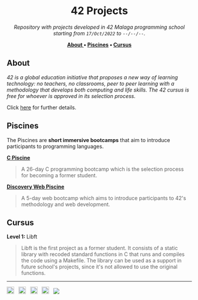 <h1 align="center"> 42 Projects </h1>

<p align="center">
<i> Repository with projects developed in 42 Malaga programming school starting from <code>17/Oct/2022</code> to <code>--/--/--</code>.</i><br />
</p>

<p align="center"> <b>
<a href="#about"> About </a> • 
<a href="#piscines"> Piscines</a> • 
<a href="#cursus"> Cursus</a>  
</b> </p> 

## About

<i> 42 is a global education initiative that proposes a new way of learning technology: no teachers, no classrooms, peer to peer learning with a methodology that develops both computing and life skills. The 42 cursus is free for whoever is approved in its selection process. </i>

Click <a href="https://42.fr/en/homepage/" />here</a> for further details.

## Piscines
The Piscines are <b>short immersive bootcamps</b> that aim to introduce participants to programming languages. </i>

<p> <b> <a href="https://github.com/RossattiSM/42.Piscine" />C Piscine</a> </b> </p>

>A 26-day C programming bootcamp which is the selection process for becoming a former student.

<p> <b> <a href="https://github.com/RossattiSM/42.Discovery-Web" />Discovery Web Piscine</a> </b> </p>

>A 5-day web bootcamp which aims to introduce participants to 42's methodology and web development.

## Cursus

<p> <b> Level 1: </b> Libft </p>

>Libft is the first project as a former student. It consists of a static library with recoded standard functions in C that runs and compiles the code using a Makefile. The library can be used as a support in future school's projects, since it's not allowed to use the original functions.


<hr>
<a href="https://www.linkedin.com/in/rossattism/"><img src="https://github.com/gauravghongde/social-icons/blob/master/PNG/Black/LinkedIN_black.png?raw=true" alt="Linkedin Logo" style="width: 20px; height: 20px" /></a> &nbsp;
<a href="https://github.com/RossattiSM"><img src="https://github.com/gauravghongde/social-icons/blob/master/PNG/Black/Github_black.png?raw=true" alt="GitHub logo" style="width: 20px; height: 20px" /></a> &nbsp;
<a href="https://open.spotify.com/user/21bih47uzlxunyyi4gbbvyvty"><img src="https://github.com/gauravghongde/social-icons/blob/master/PNG/Black/Spotify_black.png?raw=true" alt="Spotify logo" style="width: 20px; height: 20px" /></a> &nbsp;
<a href="mailto:smrossatti@gmail.com"><img src="https://github.com/gauravghongde/social-icons/blob/master/PNG/Black/Gmail_black.png?raw=true" alt="GMAIL logo" style="width: 20px; height: 20px" /></a> &nbsp;
<a href="https://shields.io/"><img src="https://img.shields.io/badge/Made with-♥-black" /></a>
